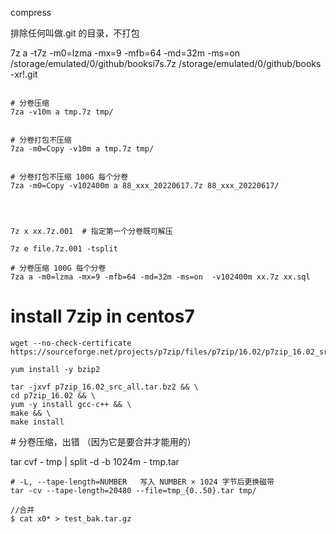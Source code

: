 

compress

排除任何叫做.git 的目录，不打包

7z a -t7z -m0=lzma -mx=9 -mfb=64 -md=32m -ms=on /storage/emulated/0/github/booksi7s.7z /storage/emulated/0/github/books  -xr\!.git 



```

# 分卷压缩
7za -v10m a tmp.7z tmp/


# 分卷打包不压缩
7za -m0=Copy -v10m a tmp.7z tmp/


# 分卷打包不压缩 100G 每个分卷
7za -m0=Copy -v102400m a 88_xxx_20220617.7z 88_xxx_20220617/




7z x xx.7z.001  # 指定第一个分卷既可解压

7z e file.7z.001 -tsplit

```



```
# 分卷压缩 100G 每个分卷
7za a -m0=lzma -mx=9 -mfb=64 -md=32m -ms=on  -v102400m xx.7z xx.sql
```







# install 7zip in centos7



```
wget --no-check-certificate  https://sourceforge.net/projects/p7zip/files/p7zip/16.02/p7zip_16.02_src_all.tar.bz2

yum install -y bzip2

tar -jxvf p7zip_16.02_src_all.tar.bz2 && \
cd p7zip_16.02 && \
yum -y install gcc-c++ && \
make && \
make install
```





\# 分卷压缩，出错 （因为它是要合并才能用的）

tar cvf - tmp | split -d -b 1024m - tmp.tar



```
# -L, --tape-length=NUMBER   写入 NUMBER × 1024 字节后更换磁带
tar -cv --tape-length=20480 --file=tmp_{0..50}.tar tmp/
```



```
//合并
$ cat x0* > test_bak.tar.gz
```

